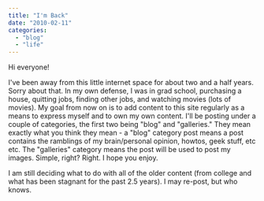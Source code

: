 ```yaml
---
title: "I'm Back"
date: "2010-02-11"
categories: 
  - "blog"
  - "life"
---
```

Hi everyone!

I've been away from this little internet space for about two and a half years. Sorry about that. In my own defense, I was in grad school, purchasing a house, quitting jobs, finding other jobs, and watching movies (lots of movies). My goal from now on is to add content to this site regularly as a means to express myself and to own my own content. I'll be posting under a couple of categories, the first two being "blog" and "galleries." They mean exactly what you think they mean - a "blog" category post means a post contains the ramblings of my brain/personal opinion, howtos, geek stuff, etc etc. The "galleries" category means the post will be used to post my images. Simple, right? Right. I hope you enjoy.

I am still deciding what to do with all of the older content (from college and what has been stagnant for the past 2.5 years). I may re-post, but who knows.

